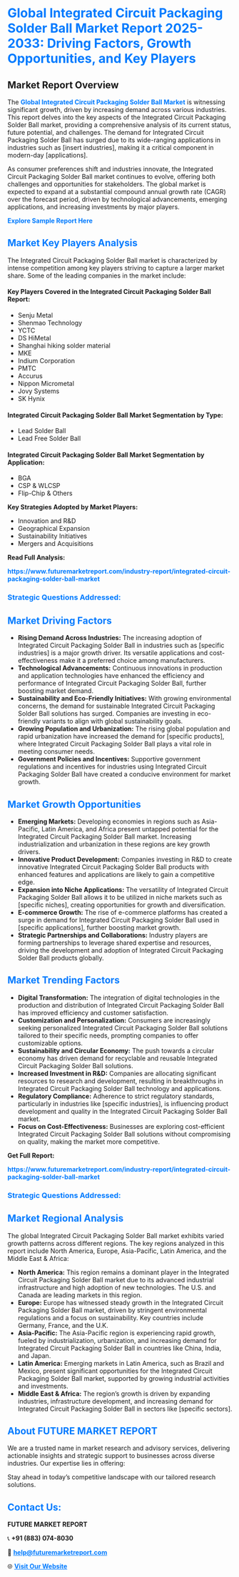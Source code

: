 <h1 style="color: #007BFF;">Global Integrated Circuit Packaging Solder Ball Market Report 2025-2033: Driving Factors, Growth Opportunities, and Key Players</h1>

<section id="overview">
<h2>Market Report Overview</h2>
<p>The <a href="https://www.futuremarketreport.com/industry-report/integrated-circuit-packaging-solder-ball-market" style="color: #007BFF; text-decoration: none;"><strong>Global Integrated Circuit Packaging Solder Ball Market</strong></a> is witnessing significant growth, driven by increasing demand across various industries. This report delves into the key aspects of the Integrated Circuit Packaging Solder Ball market, providing a comprehensive analysis of its current status, future potential, and challenges. The demand for Integrated Circuit Packaging Solder Ball has surged due to its wide-ranging applications in industries such as [insert industries], making it a critical component in modern-day [applications].</p>
<p>As consumer preferences shift and industries innovate, the Integrated Circuit Packaging Solder Ball market continues to evolve, offering both challenges and opportunities for stakeholders. The global market is expected to expand at a substantial compound annual growth rate (CAGR) over the forecast period, driven by technological advancements, emerging applications, and increasing investments by major players.</p>
</section>

<section id="overview">
<p><a href="https://www.futuremarketreport.com/request-sample/reportId=75401" style="color: #007BFF; text-decoration: none;"><strong>Explore Sample Report Here</strong></a></p>
</section>

<section id="key-players">
<h2 style="color: #007BFF;">Market Key Players Analysis</h2>
<p>The Integrated Circuit Packaging Solder Ball market is characterized by intense competition among key players striving to capture a larger market share. Some of the leading companies in the market include:</p>
<h4>Key Players Covered in the Integrated Circuit Packaging Solder Ball Report:</h4>
<ul><li>Senju Metal</li><li>Shenmao Technology</li><li>YCTC</li><li>DS HiMetal</li><li>Shanghai hiking solder material</li><li>MKE</li><li>Indium Corporation</li><li>PMTC</li><li>Accurus</li><li>Nippon Micrometal</li><li>Jovy Systems</li><li>SK Hynix</li></ul>
<h4>Integrated Circuit Packaging Solder Ball Market Segmentation by Type:</h4>
<ul><li>Lead Solder Ball</li><li>Lead Free Solder Ball</li></ul>

<h4>Integrated Circuit Packaging Solder Ball Market Segmentation by Application:</h4>
<ul><li>BGA</li><li>CSP &amp; WLCSP</li><li>Flip-Chip &amp; Others</li></ul>
<p><strong>Key Strategies Adopted by Market Players:</strong></p>
<ul>
<li>Innovation and R&D</li>
<li>Geographical Expansion</li>
<li>Sustainability Initiatives</li>
<li>Mergers and Acquisitions</li>
</ul>
</section>

<section>
<p><strong>Read Full Analysis: </strong></p><a href="https://www.futuremarketreport.com/industry-report/integrated-circuit-packaging-solder-ball-market" style="color: #007BFF; text-decoration: none;"><strong>https://www.futuremarketreport.com/industry-report/integrated-circuit-packaging-solder-ball-market</strong></a>
<h3 style="color: #007BFF;">Strategic Questions Addressed:</h3>
</section>

<section id="driving-factors">
<h2 style="color: #007BFF;">Market Driving Factors</h2>
<ul>
<li><strong>Rising Demand Across Industries:</strong> The increasing adoption of Integrated Circuit Packaging Solder Ball in industries such as [specific industries] is a major growth driver. Its versatile applications and cost-effectiveness make it a preferred choice among manufacturers.</li>
<li><strong>Technological Advancements:</strong> Continuous innovations in production and application technologies have enhanced the efficiency and performance of Integrated Circuit Packaging Solder Ball, further boosting market demand.</li>
<li><strong>Sustainability and Eco-Friendly Initiatives:</strong> With growing environmental concerns, the demand for sustainable Integrated Circuit Packaging Solder Ball solutions has surged. Companies are investing in eco-friendly variants to align with global sustainability goals.</li>
<li><strong>Growing Population and Urbanization:</strong> The rising global population and rapid urbanization have increased the demand for [specific products], where Integrated Circuit Packaging Solder Ball plays a vital role in meeting consumer needs.</li>
<li><strong>Government Policies and Incentives:</strong> Supportive government regulations and incentives for industries using Integrated Circuit Packaging Solder Ball have created a conducive environment for market growth.</li>
</ul>
</section>

<section id="growth-opportunities">
<h2 style="color: #007BFF;">Market Growth Opportunities</h2>
<ul>
<li><strong>Emerging Markets:</strong> Developing economies in regions such as Asia-Pacific, Latin America, and Africa present untapped potential for the Integrated Circuit Packaging Solder Ball market. Increasing industrialization and urbanization in these regions are key growth drivers.</li>
<li><strong>Innovative Product Development:</strong> Companies investing in R&D to create innovative Integrated Circuit Packaging Solder Ball products with enhanced features and applications are likely to gain a competitive edge.</li>
<li><strong>Expansion into Niche Applications:</strong> The versatility of Integrated Circuit Packaging Solder Ball allows it to be utilized in niche markets such as [specific niches], creating opportunities for growth and diversification.</li>
<li><strong>E-commerce Growth:</strong> The rise of e-commerce platforms has created a surge in demand for Integrated Circuit Packaging Solder Ball used in [specific applications], further boosting market growth.</li>
<li><strong>Strategic Partnerships and Collaborations:</strong> Industry players are forming partnerships to leverage shared expertise and resources, driving the development and adoption of Integrated Circuit Packaging Solder Ball products globally.</li>
</ul>
</section>

<section id="trending-factors">
<h2 style="color: #007BFF;">Market Trending Factors</h2>
<ul>
<li><strong>Digital Transformation:</strong> The integration of digital technologies in the production and distribution of Integrated Circuit Packaging Solder Ball has improved efficiency and customer satisfaction.</li>
<li><strong>Customization and Personalization:</strong> Consumers are increasingly seeking personalized Integrated Circuit Packaging Solder Ball solutions tailored to their specific needs, prompting companies to offer customizable options.</li>
<li><strong>Sustainability and Circular Economy:</strong> The push towards a circular economy has driven demand for recyclable and reusable Integrated Circuit Packaging Solder Ball solutions.</li>
<li><strong>Increased Investment in R&D:</strong> Companies are allocating significant resources to research and development, resulting in breakthroughs in Integrated Circuit Packaging Solder Ball technology and applications.</li>
<li><strong>Regulatory Compliance:</strong> Adherence to strict regulatory standards, particularly in industries like [specific industries], is influencing product development and quality in the Integrated Circuit Packaging Solder Ball market.</li>
<li><strong>Focus on Cost-Effectiveness:</strong> Businesses are exploring cost-efficient Integrated Circuit Packaging Solder Ball solutions without compromising on quality, making the market more competitive.</li>
</ul>
</section>

<section>
<p><strong>Get Full Report: </strong></p><a href="https://www.futuremarketreport.com/industry-report/integrated-circuit-packaging-solder-ball-market" style="color: #007BFF; text-decoration: none;"><strong>https://www.futuremarketreport.com/industry-report/integrated-circuit-packaging-solder-ball-market</strong></a>
<h3 style="color: #007BFF;">Strategic Questions Addressed:</h3>
</section>


<section id="regional-analysis">
<h2 style="color: #007BFF;">Market Regional Analysis</h2>
<p>The global Integrated Circuit Packaging Solder Ball market exhibits varied growth patterns across different regions. The key regions analyzed in this report include North America, Europe, Asia-Pacific, Latin America, and the Middle East & Africa:</p>
<ul>
<li><strong>North America:</strong> This region remains a dominant player in the Integrated Circuit Packaging Solder Ball market due to its advanced industrial infrastructure and high adoption of new technologies. The U.S. and Canada are leading markets in this region.</li>
<li><strong>Europe:</strong> Europe has witnessed steady growth in the Integrated Circuit Packaging Solder Ball market, driven by stringent environmental regulations and a focus on sustainability. Key countries include Germany, France, and the U.K.</li>
<li><strong>Asia-Pacific:</strong> The Asia-Pacific region is experiencing rapid growth, fueled by industrialization, urbanization, and increasing demand for Integrated Circuit Packaging Solder Ball in countries like China, India, and Japan.</li>
<li><strong>Latin America:</strong> Emerging markets in Latin America, such as Brazil and Mexico, present significant opportunities for the Integrated Circuit Packaging Solder Ball market, supported by growing industrial activities and investments.</li>
<li><strong>Middle East & Africa:</strong> The region’s growth is driven by expanding industries, infrastructure development, and increasing demand for Integrated Circuit Packaging Solder Ball in sectors like [specific sectors].</li>
</ul>
</section>

<footer>
<h2 style="color: #007BFF;">About FUTURE MARKET REPORT</h2>
<p>We are a trusted name in market research and advisory services, delivering actionable insights and strategic support to businesses across diverse industries. Our expertise lies in offering:</p>

<p>Stay ahead in today’s competitive landscape with our tailored research solutions.</p>

<h2 style="color: #007BFF;">Contact Us:</h2>
<p><strong>FUTURE MARKET REPORT</strong></p>
<p>📞 <strong>+91 (883) 074-8030</strong></p>
<p>📧 <strong><a href="mailto:help@futuremarketreport.com" style="color: #007BFF;">help@futuremarketreport.com</a></strong></p>
<p>🌐 <strong><a href="https://www.futuremarketreport.com/" style="color: #007BFF;">Visit Our Website</a></strong></p>
</footer>